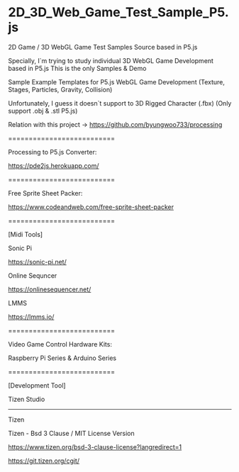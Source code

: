 # 2D_3D_Web_Game_Test_Sample_P5.js
2D Game / 3D WebGL Game Test Samples Source based in P5.js 

Specially, I`m trying to study individual 3D WebGL Game Development based in P5.js
This is the only Samples & Demo

Sample Example Templates for P5.js WebGL Game Development 
(Texture, Stages, Particles, Gravity, Collision)

Unfortunately, I guess it doesn`t support to 3D Rigged Character (.fbx)
(Only support .obj & .stl P5.js)

Relation with this project -> https://github.com/byungwoo733/processing

==========================

Processing to P5.js Converter:

https://pde2js.herokuapp.com/

==========================

Free Sprite Sheet Packer:

https://www.codeandweb.com/free-sprite-sheet-packer

==========================

[Midi Tools]

Sonic Pi

https://sonic-pi.net/

Online Sequncer

https://onlinesequencer.net/

LMMS

https://lmms.io/

==========================

Video Game Control Hardware Kits:

Raspberry Pi Series & Arduino Series

==========================

[Development Tool]

Tizen Studio

--------------------------

Tizen

Tizen - Bsd 3 Clause / MIT License Version

https://www.tizen.org/bsd-3-clause-license?langredirect=1

https://git.tizen.org/cgit/
